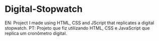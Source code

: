 # Digital-Stopwatch
EN: Project I made using HTML, CSS and JScript that replicates a digital stopwatch.    PT: Projeto que fiz utilizando HTML, CSS e JavaScript que replica um cronômetro digital.
